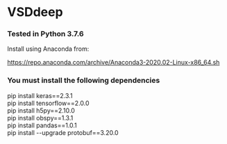 # VSDdeep


### Tested in Python 3.7.6 
Install using Anaconda from:

https://repo.anaconda.com/archive/Anaconda3-2020.02-Linux-x86_64.sh

### You must install the following dependencies
pip install keras==2.3.1 <br>
pip install tensorflow==2.0.0 <br>
pip install h5py==2.10.0 <br>
pip install obspy==1.3.1 <br>
pip install pandas==1.0.1 <br>
pip install --upgrade protobuf==3.20.0 <br>
